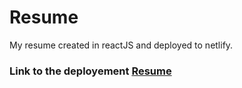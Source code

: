 # Resume


My resume created in reactJS and deployed to netlify.
### Link to the deployement <a href="https://riddhi-resume.netlify.app">Resume</a>
